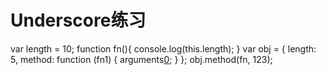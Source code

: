 # Underscore练习


var length = 10;
function fn(){
    console.log(this.length);
}
var obj = {
    length: 5,
    method: function (fn1) {
        arguments[0]();     }
};
obj.method(fn, 123);